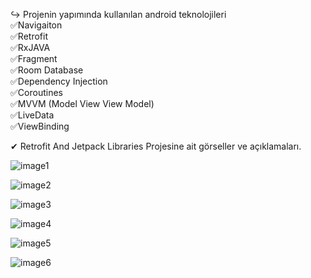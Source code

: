 ↪ Projenin yapımında kullanılan android teknolojileri<br/>
  ✅Navigaiton<br/>
  ✅Retrofit<br/>
  ✅RxJAVA<br/>
  ✅Fragment<br/>
  ✅Room Database<br/>
  ✅Dependency Injection<br/>
  ✅Coroutines<br/>
  ✅MVVM (Model View View Model)<br/>
  ✅LiveData<br/>
  ✅ViewBinding<br/>

✔ Retrofit And Jetpack Libraries Projesine ait görseller ve açıklamaları.

![image1](https://user-images.githubusercontent.com/36104238/117218862-aec63d00-ae0c-11eb-880d-3d506d565cfe.png)

![image2](https://user-images.githubusercontent.com/36104238/117218136-43c83680-ae0b-11eb-9cc4-062491da201f.png)

![image3](https://user-images.githubusercontent.com/36104238/117218143-46c32700-ae0b-11eb-9b0a-0b266ddf27af.png)

![image4](https://user-images.githubusercontent.com/36104238/117218149-49be1780-ae0b-11eb-8fec-52df80aaa39b.png)

![image5](https://user-images.githubusercontent.com/36104238/117218151-4b87db00-ae0b-11eb-854e-ad4b17e67e82.png)

![image6](https://user-images.githubusercontent.com/36104238/117218157-4dea3500-ae0b-11eb-8885-ece6029998d6.png)
